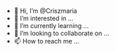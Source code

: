 - 👋 Hi, I’m @Criszmaria
- 👀 I’m interested in ...
- 🌱 I’m currently learning ...
- 💞️ I’m looking to collaborate on ...
- 📫 How to reach me ...

<!---
Criszmaria/Criszmaria is a ✨ special ✨ repository because its `README.md` (this file) appears on your GitHub profile.
You can click the Preview link to take a look at your changes.
--->
